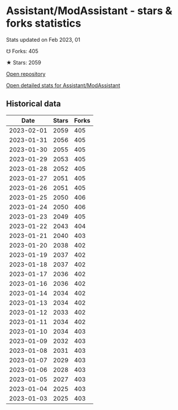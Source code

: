 # Assistant/ModAssistant - stars & forks statistics

Stats updated on Feb 2023, 01

☋ Forks: 405

★ Stars: 2059

[Open repository](https://github.com/Assistant/ModAssistant)

[Open detailed stats for Assistant/ModAssistant](https://reviewgithub.com/rep/Assistant/ModAssistant)

## Historical data
| Date | Stars | Forks |
|------|-------|-------|
| 2023-02-01 | 2059 | 405 | 
| 2023-01-31 | 2056 | 405 | 
| 2023-01-30 | 2055 | 405 | 
| 2023-01-29 | 2053 | 405 | 
| 2023-01-28 | 2052 | 405 | 
| 2023-01-27 | 2051 | 405 | 
| 2023-01-26 | 2051 | 405 | 
| 2023-01-25 | 2050 | 406 | 
| 2023-01-24 | 2050 | 406 | 
| 2023-01-23 | 2049 | 405 | 
| 2023-01-22 | 2043 | 404 | 
| 2023-01-21 | 2040 | 403 | 
| 2023-01-20 | 2038 | 402 | 
| 2023-01-19 | 2037 | 402 | 
| 2023-01-18 | 2037 | 402 | 
| 2023-01-17 | 2036 | 402 | 
| 2023-01-16 | 2036 | 402 | 
| 2023-01-14 | 2034 | 402 | 
| 2023-01-13 | 2034 | 402 | 
| 2023-01-12 | 2033 | 402 | 
| 2023-01-11 | 2034 | 402 | 
| 2023-01-10 | 2034 | 403 | 
| 2023-01-09 | 2032 | 403 | 
| 2023-01-08 | 2031 | 403 | 
| 2023-01-07 | 2029 | 403 | 
| 2023-01-06 | 2028 | 403 | 
| 2023-01-05 | 2027 | 403 | 
| 2023-01-04 | 2025 | 403 | 
| 2023-01-03 | 2025 | 403 | 

